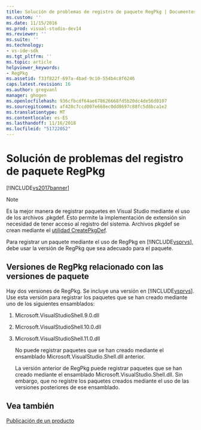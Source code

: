 ```yaml
---
title: Solución de problemas de registro de paquete RegPkg | Documentos de Microsoft
ms.custom: ''
ms.date: 11/15/2016
ms.prod: visual-studio-dev14
ms.reviewer: ''
ms.suite: ''
ms.technology:
- vs-ide-sdk
ms.tgt_pltfrm: ''
ms.topic: article
helpviewer_keywords:
- RegPkg
ms.assetid: f33f822f-697a-4bad-9c10-554b4c8f6246
caps.latest.revision: 16
ms.author: gregvanl
manager: ghogen
ms.openlocfilehash: 936cfbcdf64ae678626668fd5b20dc4de56d0107
ms.sourcegitcommit: af428c7ccd007e668ec0dd8697c88fc5d8bca1e2
ms.translationtype: MT
ms.contentlocale: es-ES
ms.lasthandoff: 11/16/2018
ms.locfileid: "51722052"
---
```

# <a name="troubleshooting-regpkg-package-registration"></a>Solución de problemas del registro de paquete RegPkg
[!INCLUDE[vs2017banner](../../includes/vs2017banner.md)]

> [!NOTE]
>  Es la mejor manera de registrar paquetes en Visual Studio mediante el uso de los archivos .pkgdef. Esto permite la implementación de extensión sin necesidad de tener acceso al registro del sistema. Archivos pkgdef se crean mediante el [utilidad CreatePkgDef](../../extensibility/internals/createpkgdef-utility.md).  
  
 Para registrar un paquete mediante el uso de RegPkg en [!INCLUDE[vsprvs](../../includes/vsprvs-md.md)], debe usar la versión de RegPkg que sea adecuado para el paquete.  
  
## <a name="regpkg-versions-related-to-package-versions"></a>Versiones de RegPkg relacionado con las versiones de paquete  
 Hay dos versiones de RegPkg. Se incluye una versión en [!INCLUDE[vsprvs](../../includes/vsprvs-md.md)]. Use esta versión para registrar los paquetes que se han creado mediante uno de los siguientes ensamblados:  
  
1. Microsoft.VisualStudioShell.9.0.dll  
  
2. Microsoft.VisualStudioShell.10.0.dll  
  
3. Microsoft.VisualStudioShell.11.0.dll  
  
   No puede registrar paquetes que se han creado mediante el ensamblado Microsoft.VisualStudio.Shell.dll anterior.  
  
   La versión anterior de RegPkg puede registrar paquetes que se han creado mediante el ensamblado Microsoft.VisualStudio.Shell.dll. Sin embargo, que no registre los paquetes creados mediante el uso de las versiones posteriores de ese ensamblado.  
  
## <a name="see-also"></a>Vea también  
 [Publicación de un producto](../../misc/releasing-a-visual-studio-integration-product.md)

